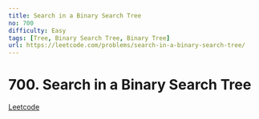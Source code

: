```yaml
---
title: Search in a Binary Search Tree
no: 700
difficulty: Easy
tags: [Tree, Binary Search Tree, Binary Tree]
url: https://leetcode.com/problems/search-in-a-binary-search-tree/
---
```


# 700. Search in a Binary Search Tree

[Leetcode](https://leetcode.com/problems/search-in-a-binary-search-tree/)

